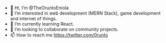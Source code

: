 - 👋 Hi, I’m @TheOruntoEniola
- 👀 I’m interested in web development (MERN Stack), game development and internet of things.
- 🌱 I’m currently learning React.
- 💞️ I’m looking to collaborate on community projects.
- 📫 How to reach me https://twitter.com/0runto


